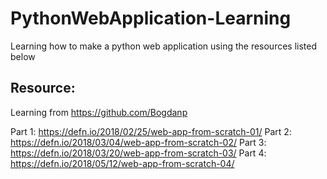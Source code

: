 # PythonWebApplication-Learning
Learning how to make a python web application using the resources listed below

## Resource:

Learning from https://github.com/Bogdanp

Part 1: https://defn.io/2018/02/25/web-app-from-scratch-01/
Part 2: https://defn.io/2018/03/04/web-app-from-scratch-02/
Part 3: https://defn.io/2018/03/20/web-app-from-scratch-03/
Part 4: https://defn.io/2018/05/12/web-app-from-scratch-04/



